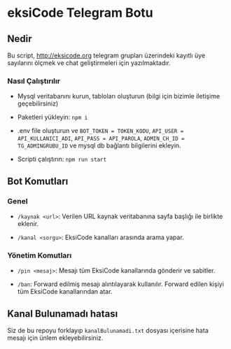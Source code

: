 # eksiCode Telegram Botu

## Nedir

Bu script, http://eksicode.org telegram grupları üzerindeki kayıtlı üye sayılarını ölçmek
ve chat geliştirmeleri için yazılmaktadır.

### Nasıl Çalıştırılır

-   Mysql veritabanını kurun, tabloları oluşturun (bilgi için bizimle iletişime geçebilirsiniz)

-   Paketleri yükleyin: `npm i`

-   .env file oluşturun ve `BOT_TOKEN = TOKEN_KODU`, `API_USER = API_KULLANICI_ADI`, `API_PASS = API_PAROLA`, `ADMIN_CH_ID = TG_ADMINGRUBU_ID` ve mysql db bağlantı bilgilerini ekleyin.

-   Scripti çalıştırın: `npm run start`

## Bot Komutları

### Genel

-   `/kaynak <url>`: Verilen URL kaynak veritabanına sayfa başlığı ile birlikte eklenir.

-   `/kanal <sorgu>`: EksiCode kanalları arasında arama yapar.

### Yönetim Komutları

-   `/pin <mesaj>`: Mesajı tüm EksiCode kanallarında gönderir ve sabitler.

-   `/ban`: Forward edilmiş mesajı alıntılayarak kullanılır. Forward edilen kişiyi tüm EksiCode kanallarından atar.

## Kanal Bulunamadı hatası

Siz de bu repoyu forklayıp `kanalBulunamadi.txt` dosyası içerisine hata mesajı için ünlem ekleyebilirsiniz.
